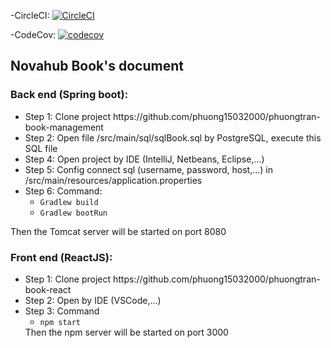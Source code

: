 -CircleCI: [![CircleCI](https://circleci.com/gh/phuong15032000/phuongtran-book-management/tree/master.svg?style=svg)](https://circleci.com/gh/phuong15032000/phuongtran-book-management/tree/master)

-CodeCov: [![codecov](https://codecov.io/gh/phuong15032000/phuongtran-book-management/branch/master/graph/badge.svg?token=D73XP1WJR9)](https://codecov.io/gh/phuong15032000/phuongtran-book-management)

<h2>Novahub Book's document</h2>
<h3>Back end (Spring boot): </h3>
<ul>
    <li>Step 1: Clone project https://github.com/phuong15032000/phuongtran-book-management</li>
    <li>Step 2: Open file /src/main/sql/sqlBook.sql by PostgreSQL, execute this SQL file</li>
    <li>Step 4: Open project by IDE (IntelliJ, Netbeans, Eclipse,...)</li>
    <li>Step 5: Config connect sql (username, password, host,...) in /src/main/resources/application.properties</li>
    <li>Step 6: Command:
        <ul>
            <li><code>Gradlew build</code></li>
            <li><code>Gradlew bootRun</code></li>
        </ul>
    </li>
</ul>
Then the Tomcat server will be started on port 8080
<h3>Front end (ReactJS): </h3>
<ul>
<li>Step 1: Clone project https://github.com/phuong15032000/phuongtran-book-react</li>
<li>Step 2: Open by IDE (VSCode,...)
<li>Step 3: Command
    <ul>
        <li><code>npm start</code></li>
    </ul>
    Then the npm server will be started on port 3000
</ul>